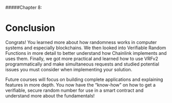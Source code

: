 #####Chapter 8:

# Conclusion

Congrats! You learned more about how randomness works in computer systems and especially blockchains. We then looked into Verifiable Random Functions in more detail to better understand how Chainlink implements and uses them. Finally, we got more practical and learned how to use VRFv2 programmatically and make simultaneous requests and studied potential issues you must consider when implementing your solution.

Future courses will focus on building complete applications and explaining features in more depth. You now have the “know-how” on how to get a verifiable, secure random number for use in a smart contract and understand more about the fundamentals!
